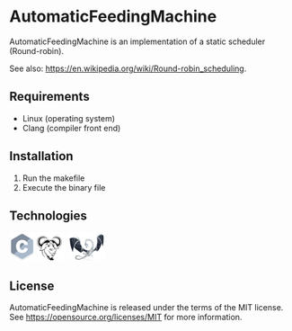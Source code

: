AutomaticFeedingMachine
=====================================
AutomaticFeedingMachine is an implementation of a static scheduler (Round-robin).

See also: https://en.wikipedia.org/wiki/Round-robin_scheduling.

Requirements
--------------------

- Linux (operating system)
- Clang (compiler front end)

Installation
--------------------

1. Run the makefile
2. Execute the binary file

Technologies
----------------------

![](assets/icons/c.png)
![](assets/icons/gnu.png)
![](assets/icons/clang.png)

License
-------
AutomaticFeedingMachine is released under the terms of the MIT license. See https://opensource.org/licenses/MIT for more information.